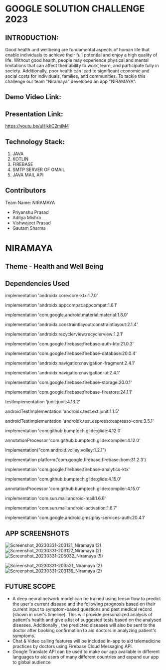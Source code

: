 # GOOGLE SOLUTION CHALLENGE 2023

## INTRODUCTION:
Good health and wellbeing are fundamental aspects of human life that enable individuals to achieve their full potential and enjoy a high quality of life. Without good health, people may experience physical and mental limitations that can affect their ability to work, learn, and participate fully in society. Additionally, poor health can lead to significant economic and social costs for individuals, families, and communities.
To tackle this challenge our team "Niramaya" developed an app "NIRAMAYA".

## Demo Video Link:


## Presentation Link:
https://youtu.be/uHjkkC2mIM4

## Technology Stack:

1. JAVA
2. KOTLIN
3. FIREBASE
4. SMTP SERVER OF GMAIL
5. JAVA MAIL API

## Contributors

Team Name: NIRAMAYA

  * Priyanshu Prasad
  * Aditya Mishra
  * Vishwajeet Prasad
  * Gautam Sharma


# NIRAMAYA

## Theme - Health and Well Being

## Dependencies Used

implementation 'androidx.core:core-ktx:1.7.0'

implementation 'androidx.appcompat:appcompat:1.6.1'

implementation 'com.google.android.material:material:1.8.0'

implementation 'androidx.constraintlayout:constraintlayout:2.1.4'

implementation 'androidx.recyclerview:recyclerview:1.2.1'

implementation 'com.google.firebase:firebase-auth-ktx:21.0.3'

implementation 'com.google.firebase:firebase-database:20.0.4'

implementation 'androidx.navigation:navigation-fragment:2.4.1'

implementation 'androidx.navigation:navigation-ui:2.4.1'

implementation 'com.google.firebase:firebase-storage:20.0.1'

implementation 'com.google.firebase:firebase-firestore:24.1.1'

testImplementation 'junit:junit:4.13.2'

androidTestImplementation 'androidx.test.ext:junit:1.1.5'

androidTestImplementation 'androidx.test.espresso:espresso-core:3.5.1'

implementation 'com.github.bumptech.glide:glide:4.12.0'

annotationProcessor 'com.github.bumptech.glide:compiler:4.12.0'

implementation("com.android.volley:volley:1.2.1")

implementation platform('com.google.firebase:firebase-bom:31.2.3')

implementation 'com.google.firebase:firebase-analytics-ktx'

implementation 'com.github.bumptech.glide:glide:4.15.0'

annotationProcessor 'com.github.bumptech.glide:compiler:4.15.0'

implementation 'com.sun.mail:android-mail:1.6.6'

implementation 'com.sun.mail:android-activation:1.6.7'

implementation 'com.google.android.gms:play-services-auth:20.4.1'

 ## APP SCREENSHOTS
 ![Screenshot_20230331-203121_Niramaya (2)](https://user-images.githubusercontent.com/111646262/229165993-e345fcb2-04a5-45ca-884d-44fe458f5dd2.jpg)
 ![Screenshot_20230331-203127_Niramaya (2)](https://user-images.githubusercontent.com/111646262/229166087-b84b2bb1-be5b-40b7-baea-836af0223f74.jpg)
 ![Screenshot_20230331-205032_Niramaya (5)](https://user-images.githubusercontent.com/111646262/229166166-bd372b3e-c818-4d9e-a32d-4cc03bb538c8.jpg)

 ![Screenshot_20230331-203521_Niramaya (2)](https://user-images.githubusercontent.com/111646262/229166365-5d39a5f5-785e-4061-8844-5d31aaee756f.jpg)
 ![Screenshot_20230331-203139_Niramaya (2)](https://user-images.githubusercontent.com/111646262/229167045-9b9d2ece-be51-4a66-9465-98bab342c603.jpg)

 
 

















 ## FUTURE SCOPE

 * A deep neural network model can be trained using tensorflow to predict the user's current disease and the following prognosis based on their current input to symptom-based questions and past medical record (shown in user's timeline). This will provide personalized analysis of patient's health and give a list of suggested tests based on the analysed diseases. Additionally , the predicted diseases will also be sent to the doctor after booking confirmation to aid doctors in analyzing patient's symptoms. 
 * Chat & Video calling features will be included In-app to aid telemedicine practices by doctors using Firebase Cloud Messaging API.
 * Google Translate API can be used to make our app available in different languages to aid users of many different countries and expand our app to global audience
